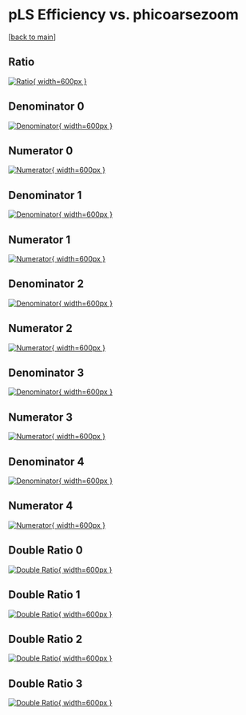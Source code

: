 # pLS Efficiency vs. phicoarsezoom

[[back to main](./)]



## Ratio

[![Ratio](../mtv/var/pLS_xtr_211_1_eff_phicoarsezoom.png){ width=600px }](../mtv/var/pLS_xtr_211_1_eff_phicoarsezoom.pdf)

## Denominator 0

[![Denominator](../mtv/den/pLS_xtr_211_1_eff_phicoarsezoom_den0.png){ width=600px }](../mtv/den/pLS_xtr_211_1_eff_phicoarsezoom_den0.pdf)

## Numerator 0

[![Numerator](../mtv/num/pLS_xtr_211_1_eff_phicoarsezoom_num0.png){ width=600px }](../mtv/num/pLS_xtr_211_1_eff_phicoarsezoom_num0.pdf)

## Denominator 1

[![Denominator](../mtv/den/pLS_xtr_211_1_eff_phicoarsezoom_den1.png){ width=600px }](../mtv/den/pLS_xtr_211_1_eff_phicoarsezoom_den1.pdf)

## Numerator 1

[![Numerator](../mtv/num/pLS_xtr_211_1_eff_phicoarsezoom_num1.png){ width=600px }](../mtv/num/pLS_xtr_211_1_eff_phicoarsezoom_num1.pdf)

## Denominator 2

[![Denominator](../mtv/den/pLS_xtr_211_1_eff_phicoarsezoom_den2.png){ width=600px }](../mtv/den/pLS_xtr_211_1_eff_phicoarsezoom_den2.pdf)

## Numerator 2

[![Numerator](../mtv/num/pLS_xtr_211_1_eff_phicoarsezoom_num2.png){ width=600px }](../mtv/num/pLS_xtr_211_1_eff_phicoarsezoom_num2.pdf)

## Denominator 3

[![Denominator](../mtv/den/pLS_xtr_211_1_eff_phicoarsezoom_den3.png){ width=600px }](../mtv/den/pLS_xtr_211_1_eff_phicoarsezoom_den3.pdf)

## Numerator 3

[![Numerator](../mtv/num/pLS_xtr_211_1_eff_phicoarsezoom_num3.png){ width=600px }](../mtv/num/pLS_xtr_211_1_eff_phicoarsezoom_num3.pdf)

## Denominator 4

[![Denominator](../mtv/den/pLS_xtr_211_1_eff_phicoarsezoom_den4.png){ width=600px }](../mtv/den/pLS_xtr_211_1_eff_phicoarsezoom_den4.pdf)

## Numerator 4

[![Numerator](../mtv/num/pLS_xtr_211_1_eff_phicoarsezoom_num4.png){ width=600px }](../mtv/num/pLS_xtr_211_1_eff_phicoarsezoom_num4.pdf)

## Double Ratio 0

[![Double Ratio](../mtv/ratio/pLS_xtr_211_1_eff_phicoarsezoom_ratio0.png){ width=600px }](../mtv/ratio/pLS_xtr_211_1_eff_phicoarsezoom_ratio0.pdf)

## Double Ratio 1

[![Double Ratio](../mtv/ratio/pLS_xtr_211_1_eff_phicoarsezoom_ratio1.png){ width=600px }](../mtv/ratio/pLS_xtr_211_1_eff_phicoarsezoom_ratio1.pdf)

## Double Ratio 2

[![Double Ratio](../mtv/ratio/pLS_xtr_211_1_eff_phicoarsezoom_ratio2.png){ width=600px }](../mtv/ratio/pLS_xtr_211_1_eff_phicoarsezoom_ratio2.pdf)

## Double Ratio 3

[![Double Ratio](../mtv/ratio/pLS_xtr_211_1_eff_phicoarsezoom_ratio3.png){ width=600px }](../mtv/ratio/pLS_xtr_211_1_eff_phicoarsezoom_ratio3.pdf)

